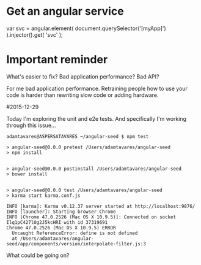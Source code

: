 # Get an angular service

var svc = angular.element( document.querySelector('[myApp]') ).injector().get( 'svc' );

# Important reminder

What's easier to fix?
Bad application performance?
Bad API?

For me bad application performance.
Retraining people how to use your code is harder than rewriting slow code or adding hardware.

#2015-12-29

Today I'm exploring the unit and e2e tests.
And specifically I'm working through this issue...

	adamtavares@ASPERSATAVARES ~/angular-seed $ npm test
	
	> angular-seed@0.0.0 pretest /Users/adamtavares/angular-seed
	> npm install
	
	
	> angular-seed@0.0.0 postinstall /Users/adamtavares/angular-seed
	> bower install
	
	
	> angular-seed@0.0.0 test /Users/adamtavares/angular-seed
	> karma start karma.conf.js
	
	INFO [karma]: Karma v0.12.37 server started at http://localhost:9876/
	INFO [launcher]: Starting browser Chrome
	INFO [Chrome 47.0.2526 (Mac OS X 10.9.5)]: Connected on socket Ilq1pC427lOg2J5kcHRI with id 37319691
	Chrome 47.0.2526 (Mac OS X 10.9.5) ERROR
	  Uncaught ReferenceError: define is not defined
	  at /Users/adamtavares/angular-seed/app/components/version/interpolate-filter.js:3

What could be going on?